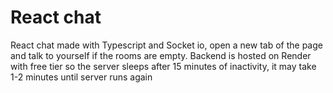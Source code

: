 # React chat
React chat made with Typescript and Socket io, open a new tab of the page and talk to yourself if the rooms are empty.
Backend is hosted on Render with free tier so the server sleeps after 15 minutes of inactivity, it may take 1-2 minutes until server runs again